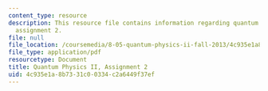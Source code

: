```yaml
---
content_type: resource
description: This resource file contains information regarding quantum physics II,
  assignment 2.
file: null
file_location: /coursemedia/8-05-quantum-physics-ii-fall-2013/4c935e1a8b7331c00334c2a6449f37ef_MIT8_05F13_ps2.pdf
file_type: application/pdf
resourcetype: Document
title: Quantum Physics II, Assignment 2
uid: 4c935e1a-8b73-31c0-0334-c2a6449f37ef
---
```

